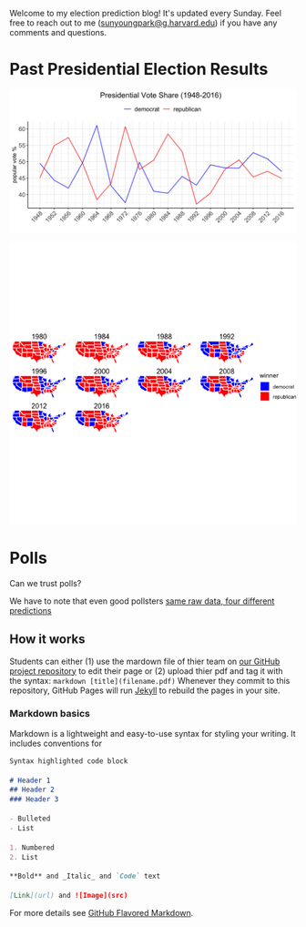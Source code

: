 Welcome to my election prediction blog! It's updated every Sunday. Feel free to reach out to me (sunyoungpark@g.harvard.edu) if you have any comments and questions.

# Past Presidential Election Results

![](historical_results.png)

![](historical_results_state.png)

# Polls

Can we trust polls? 

We have to note that even good pollsters [same raw data, four different predictions](https://www.nytimes.com/interactive/2016/09/20/upshot/the-error-the-polling-world-rarely-talks-about.html)

## How it works

Students can either (1) use the mardown file of thier team on [our GitHub project repository](https://github.com/Sun-Young-Park/Election-Analytics) to edit their page or (2) upload thier pdf and tag it with the syntax: ```markdown [title](filename.pdf)``` Whenever they commit to this repository, GitHub Pages will run [Jekyll](https://jekyllrb.com/) to rebuild the pages in your site.

### Markdown basics

Markdown is a lightweight and easy-to-use syntax for styling your writing. It includes conventions for

```markdown
Syntax highlighted code block

# Header 1
## Header 2
### Header 3

- Bulleted
- List

1. Numbered
2. List

**Bold** and _Italic_ and `Code` text

[Link](url) and ![Image](src)
```

For more details see [GitHub Flavored Markdown](https://guides.github.com/features/mastering-markdown/).
